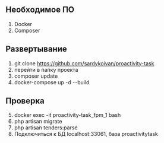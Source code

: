 ## Необходимое ПО
1. Docker
2. Composer

## Развертывание

1. git clone https://github.com/sardykoivan/proactivity-task
2. перейти в папку проекта
3. composer update
4. docker-compose up -d --build

## Проверка
5. docker exec -it proactivity-task_fpm_1 bash
6. php artisan migrate
7. php artisan tenders:parse
8. Подключиться к БД localhost:33061, база proactivitytask
